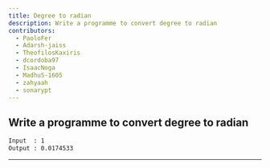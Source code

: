 ```yaml
---
title: Degree to radian
description: Write a programme to convert degree to radian
contributors:
  - PaoloFer
  - Adarsh-jaiss
  - TheofilosKaxiris
  - dcordoba97
  - IsaacNoga
  - MadhuS-1605
  - zahyaah
  - sonarypt
---
```


## Write a programme to convert degree to radian

```txt
Input  : 1
Output : 0.0174533
```

---
